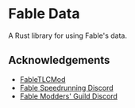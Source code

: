 # Fable Data

A Rust library for using Fable's data.

## Acknowledgements

- [FableTLCMod](http://fabletlcmod.com)
- [Fable Speedrunning Discord](https://discord.gg/Sv8P6Ef)
- [Fable Modders' Guild Discord](https://discord.gg/xUYzkCw)